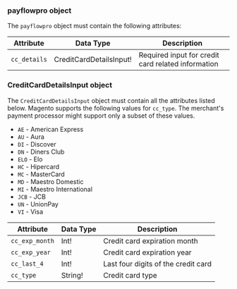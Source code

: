 ### payflowpro object

The `payflowpro` object must contain the following attributes:

Attribute |  Data Type | Description
--- | --- | ---
`cc_details` | CreditCardDetailsInput! | Required input for credit card related information

### CreditCardDetailsInput object

The `CreditCardDetailsInput` object must contain all the attributes listed below. Magento supports the following values for `cc_type`. The merchant's payment processor might support only a subset of these values.

*  `AE` - American Express
*  `AU` - Aura
*  `DI` - Discover
*  `DN` - Diners Club
*  `ELO` - Elo
*  `HC` - Hipercard
*  `MC` - MasterCard
*  `MD` - Maestro Domestic
*  `MI` - Maestro International
*  `JCB` - JCB
*  `UN` - UnionPay
*  `VI` - Visa

Attribute |  Data Type | Description
--- | --- | ---
`cc_exp_month` | Int! | Credit card expiration month
`cc_exp_year` | Int! | Credit card expiration year
`cc_last_4` | Int! | Last four digits of the credit card
`cc_type` | String! | Credit card type